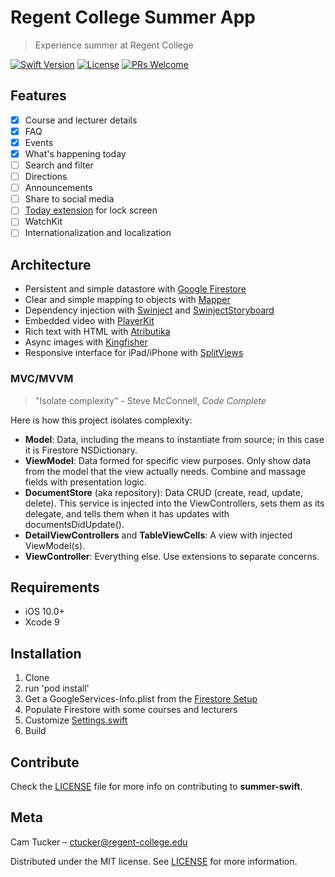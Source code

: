 # Regent College Summer App
> Experience summer at Regent College

[![Swift Version][swift-image]][swift-url]
[![License][license-image]](LICENSE)
[![PRs Welcome](https://img.shields.io/badge/PRs-welcome-brightgreen.svg?style=flat-square)](http://makeapullrequest.com)

## Features
- [x] Course and lecturer details
- [x] FAQ
- [x] Events
- [x] What's happening today
- [ ] Search and filter
- [ ] Directions
- [ ] Announcements
- [ ] Share to social media
- [ ] [Today extension](https://developer.apple.com/library/content/documentation/General/Conceptual/ExtensibilityPG/Today.html) for lock screen
- [ ] WatchKit
- [ ] Internationalization and localization

## Architecture

- Persistent and simple datastore with [Google Firestore][firestore-url]
- Clear and simple mapping to objects with [Mapper][mapper-url]
- Dependency injection with [Swinject][swinject-url] and [SwinjectStoryboard][swinject-storyboard-url]
- Embedded video with [PlayerKit][playerkit-url]
- Rich text with HTML with [Atributika][atributika-url]
- Async images with [Kingfisher][kingfisher-url]
- Responsive interface for iPad/iPhone with [SplitViews][splitview-url]

### MVC/MVVM

> "Isolate complexity" - Steve McConnell, *Code Complete*

Here is how this project isolates complexity:
- **Model**: Data, including the means to instantiate from source; in this case it is Firestore NSDictionary.
- **ViewModel**: Data formed for specific view purposes. Only show data from the model that the view actually needs. Combine and massage fields with presentation logic.
- **DocumentStore** (aka repository): Data CRUD (create, read, update, delete). This service is injected into the ViewControllers, sets them as its delegate, and tells them when it has updates with documentsDidUpdate().
- **DetailViewControllers** and **TableViewCells**: A view with injected ViewModel(s).
- **ViewController**: Everything else. Use extensions to separate concerns.

## Requirements

- iOS 10.0+
- Xcode 9

## Installation

1. Clone
1. run 'pod install'
1. Get a GoogleServices-Info.plist from the [Firestore Setup][firestore-setup-url]
1. Populate Firestore with some courses and lecturers
1. Customize [Settings.swift](summer/Settings.swift)
1. Build

## Contribute

Check the [LICENSE](LICENSE) file for more info on contributing to **summer-swift**.

## Meta

Cam Tucker – ctucker@regent-college.edu

Distributed under the MIT license. See [LICENSE](LICENSE) for more information.

[swift-image]:https://img.shields.io/badge/swift-4.0-orange.svg
[swift-url]: https://swift.org/
[license-image]: https://img.shields.io/badge/License-MIT-blue.svg
[firestore-url]: https://firebase.google.com/products/firestore/
[firestore-setup-url]: https://firebase.google.com/docs/ios/setup
[swinject-url]: https://github.com/Swinject/Swinject
[swinject-storyboard-url]: https://github.com/Swinject/SwinjectStoryboard
[playerkit-url]: https://github.com/vimeo/PlayerKit
[mapper-url]: https://github.com/lyft/mapper
[splitview-url]: https://developer.apple.com/documentation/uikit/uisplitviewcontroller
[kingfisher-url]: https://github.com/onevcat/Kingfisher
[atributika-url]: https://github.com/psharanda/Atributika
